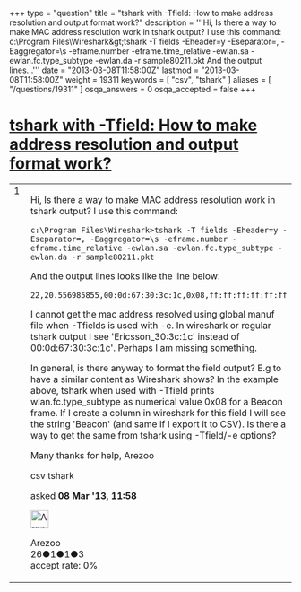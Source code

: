 +++
type = "question"
title = "tshark with -Tfield: How to make address resolution and output format work?"
description = '''Hi, Is there a way to make MAC address resolution work in tshark output? I use this command: c:&#92;Program Files&#92;Wireshark&amp;gt;tshark -T fields -Eheader=y -Eseparator=, -Eaggregator=&#92;s -eframe.number -eframe.time_relative -ewlan.sa -ewlan.fc.type_subtype -ewlan.da -r sample80211.pkt And the output lines...'''
date = "2013-03-08T11:58:00Z"
lastmod = "2013-03-08T11:58:00Z"
weight = 19311
keywords = [ "csv", "tshark" ]
aliases = [ "/questions/19311" ]
osqa_answers = 0
osqa_accepted = false
+++

<div class="headNormal">

# [tshark with -Tfield: How to make address resolution and output format work?](/questions/19311/tshark-with-tfield-how-to-make-address-resolution-and-output-format-work)

</div>

<div id="main-body">

<div id="askform">

<table id="question-table" style="width:100%;"><colgroup><col style="width: 50%" /><col style="width: 50%" /></colgroup><tbody><tr class="odd"><td style="width: 30px; vertical-align: top"><div class="vote-buttons"><span id="post-19311-upvote" class="ajax-command post-vote up" rel="nofollow" title="I like this post (click again to cancel)"> </span><div id="post-19311-score" class="post-score" title="current number of votes">1</div><span id="post-19311-downvote" class="ajax-command post-vote down" rel="nofollow" title="I dont like this post (click again to cancel)"> </span> <span id="favorite-mark" class="ajax-command favorite-mark" rel="nofollow" title="mark/unmark this question as favorite (click again to cancel)"> </span><div id="favorite-count" class="favorite-count"></div></div></td><td><div id="item-right"><div class="question-body"><p>Hi, Is there a way to make MAC address resolution work in tshark output? I use this command:</p><p><code>c:\Program Files\Wireshark&gt;tshark -T fields -Eheader=y -Eseparator=, -Eaggregator=\s -eframe.number -eframe.time_relative -ewlan.sa -ewlan.fc.type_subtype -ewlan.da -r sample80211.pkt</code></p><p>And the output lines looks like the line below:</p><p><code>22,20.556985855,00:0d:67:30:3c:1c,0x08,ff:ff:ff:ff:ff:ff</code></p><p>I cannot get the mac address resolved using global manuf file when -Tfields is used with -e. In wireshark or regular tshark output I see 'Ericsson_30:3c:1c' instead of 00:0d:67:30:3c:1c'. Perhaps I am missing something.</p><p>In general, is there anyway to format the field output? E.g to have a similar content as Wireshark shows? In the example above, tshark when used with -Tfield prints wlan.fc.type_subtype as numerical value 0x08 for a Beacon frame. If I create a column in wireshark for this field I will see the string 'Beacon' (and same if I export it to CSV). Is there a way to get the same from tshark using -Tfield/-e options?</p><p>Many thanks for help, Arezoo</p></div><div id="question-tags" class="tags-container tags"><span class="post-tag tag-link-csv" rel="tag" title="see questions tagged &#39;csv&#39;">csv</span> <span class="post-tag tag-link-tshark" rel="tag" title="see questions tagged &#39;tshark&#39;">tshark</span></div><div id="question-controls" class="post-controls"></div><div class="post-update-info-container"><div class="post-update-info post-update-info-user"><p>asked <strong>08 Mar '13, 11:58</strong></p><img src="https://secure.gravatar.com/avatar/2a6a14be49fb27be119974237d57750f?s=32&amp;d=identicon&amp;r=g" class="gravatar" width="32" height="32" alt="Arezoo&#39;s gravatar image" /><p><span>Arezoo</span><br />
<span class="score" title="26 reputation points">26</span><span title="1 badges"><span class="badge1">●</span><span class="badgecount">1</span></span><span title="1 badges"><span class="silver">●</span><span class="badgecount">1</span></span><span title="3 badges"><span class="bronze">●</span><span class="badgecount">3</span></span><br />
<span class="accept_rate" title="Rate of the user&#39;s accepted answers">accept rate:</span> <span title="Arezoo has no accepted answers">0%</span></p></div></div><div id="comments-container-19311" class="comments-container"></div><div id="comment-tools-19311" class="comment-tools"></div><div class="clear"></div><div id="comment-19311-form-container" class="comment-form-container"></div><div class="clear"></div></div></td></tr></tbody></table>

</div>

</div>

